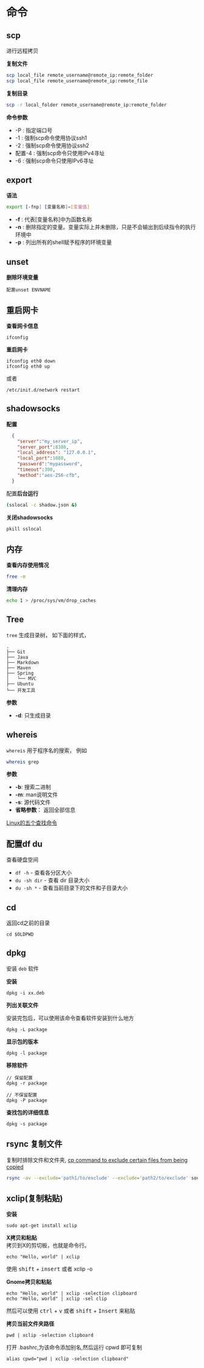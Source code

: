 # 命令

<!-- toc -->

## scp

进行远程拷贝

**复制文件**

```bash
scp local_file remote_username@remote_ip:remote_folder  
scp local_file remote_username@remote_ip:remote_file  
```

**复制目录**

```bash
scp -r local_folder remote_username@remote_ip:remote_folder  
```

**命令参数**

* -P : 指定端口号
* -1 : 强制scp命令使用协议ssh1  
* -2 : 强制scp命令使用协议ssh2  
* 配置-4 : 强制scp命令只使用IPv4寻址  
* -6 : 强制scp命令只使用IPv6寻址

## export

**语法**

```bash
export [-fnp] [变量名称]=[变量值]
```

* **-f** : 代表\[变量名称\]中为函数名称
* **-n** : 删除指定的变量。变量实际上并未删除，只是不会输出到后续指令的执行环境中
* **-p** : 列出所有的shell赋予程序的环境变量

## unset

**删除环境变量**

```
配置unset ENVNAME
```

## 重启网卡

**查看网卡信息**

```
ifconfig
```

**重启网卡**

```
ifconfig eth0 down
ifconfig eth0 up
```

或者

```
/etc/init.d/network restart
```

## shadowsocks

**配置**

```json
  {
    "server":"my_server_ip",
    "server_port":8388,
    "local_address": "127.0.0.1",
    "local_port":1080,
    "password":"mypassword",
    "timeout":300,
    "method":"aes-256-cfb",
  }
```

配置**后台运行**

```bash
(sslocal -c shadow.json &)
```

**关闭shadowsocks**

```bash
pkill sslocal
```

## 内存

**查看内存使用情况**

```bash
free -m
```

**清理内存**

```bash
echo 1 > /proc/sys/vm/drop_caches
```

## Tree

`tree` 生成目录树， 如下面的样式，

```
.
├── Git
├── Java
├── Markdown
├── Maven
├── Spring
│   └── MVC
├── Ubuntu
└── 开发工具
```

**参数**

* **-d**: 只生成目录

## whereis

`whereis` 用于程序名的搜索， 例如

```bash
whereis grep
```

**参数**

* **-b**: 搜索二进制
* **-m**: man说明文件
* **-s**: 源代码文件
* **省略参数**： 返回全部信息

[Linux的五个查找命令](http://www.ruanyifeng.com/blog/2009/10/5_ways_to_search_for_files_using_the_terminal.html)

## 配置df du

查看硬盘空间

* `df -h` - 查看各分区大小
* `du -sh dir` - 查看 dir 目录大小
* `du -sh *` - 查看当前目录下的文件和子目录大小

## cd

返回cd之前的目录

```
cd $OLDPWD
```

## dpkg

安装 `deb` 软件

**安装**

```
dpkg -i xx.deb
```

**列出关联文件**

安装完包后，可以使用该命令查看软件安装到什么地方

```
dpkg -L package
```

**显示包的版本**

```
dpkg -l package
```

**移除软件**

```
// 保留配置
dpkg -r package

// 不保留配置
dpkg -P package
```
**查找包的详细信息**
```
dpkg -s package
```
## rsync 复制文件
复制时排除文件和文件夹, [cp command to exclude certain files from being copied](http://askubuntu.com/questions/333640/cp-command-to-exclude-certain-files-from-being-copied)
```bash
rsync -av --exclude='path1/to/exclude' --exclude='path2/to/exclude' source destination
```

## xclip(复制粘贴)
**安装**  
```
sudo apt-get install xclip
```

**X拷贝和粘贴**  
拷贝到X的剪切板，也就是命令行。

```
echo "Hello, world" | xclip
```
使用 <kbd>shift</kbd> + <kbd>insert</kbd> 或者 xclip -o

**Gnome拷贝和粘贴**  
```
echo "Hello, world" | xclip -selection clipboard
echo "Hello, world" | xclip -sel clip
```
然后可以使用 <kbd>ctrl</kbd> + <kbd>v</kbd> 或者 <kbd>shift</kbd> + <kbd>Insert</kbd> 来粘贴

**拷贝当前文件夹路径**  
```
pwd | xclip -selection clipboard
```
打开 .bashrc,为该命令添加别名,然后运行 cpwd 即可复制
```
alias cpwd="pwd | xclip -selection clipboard"
```

